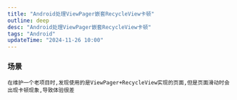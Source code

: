 ```yaml
---
title: "Android处理ViewPager嵌套RecycleView卡顿"
outline: deep
desc: "Android处理ViewPager嵌套RecycleView卡顿"
tags: "Android"
updateTime: "2024-11-26 10:00"
---
```


### 场景
    在维护一个老项目时,发现使用的是ViewPager+RecycleView实现的页面,但是页面滑动时会出现卡顿现象,导致体验很差